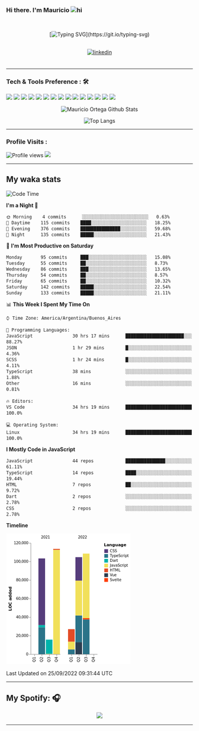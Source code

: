 ### Hi there. I'm Mauricio <img src="https://user-images.githubusercontent.com/1303154/88677602-1635ba80-d120-11ea-84d8-d263ba5fc3c0.gif" width="28px" alt="hi">
<br /> 

<div align="center">
  
[![Typing SVG](https://readme-typing-svg.herokuapp.com?size=25&duration=7000&center=true&vCenter=true&width=650&height=40&lines=WELCOME!;My+name+is+Mauricio+Ortega...;I+am+a+Front-End+Developer...;I+hope+you+find+what+you+are+looking+for...;You+have+my+contact+information...;MAY+THE+FORCE+BE+WITH+YOU...)](https://git.io/typing-svg)

</div>
  
<br />

<div align="center">
  
<a href="https://www.linkedin.com/in/mauriciortega/" target="_blank">
<img src=https://img.shields.io/badge/linkedin-%231E77B5.svg?&style=for-the-badge&logo=linkedin&logoColor=white alt=linkedin style="margin-bottom: 5px;" />
</a>
  
</div>

<br />



<!--
**Nekzus/Nekzus** is a ✨ _special_ ✨ repository because its `README.md` (this file) appears on your GitHub profile.

Here are some ideas to get you started:

- 🔭 I’m currently working on ...
- 🌱 I’m currently learning ...
- 👯 I’m looking to collaborate on ...
- 🤔 I’m looking for help with ...
- 💬 Ask me about ...
- 📫 How to reach me: ...
- 😄 Pronouns: ...
- ⚡ Fun fact: ...
-->

---

### Tech & Tools Preference : 🛠

<img src = "https://img.shields.io/badge/-HTML5-E34F26?style=flat&logo=html5&logoColor=white"> <img src = "https://img.shields.io/badge/-CSS3-1572B6?style=flat&logo=css3&logoColor=white">
<img src="https://img.shields.io/badge/-Sass-cc6699?style=flat&logo=sass&logoColor=ffffff">
<img src="https://img.shields.io/badge/-Bootstrap-563D7C?style=flat&logo=bootstrap&logoColor=white">
<img src="https://img.shields.io/badge/-JavaScript-eed718?style=flat&logo=javascript&logoColor=ffffff">
<img src="https://img.shields.io/badge/-React-000000?style=flat&logo=react&logoColor=00c8ff">
<img src="https://img.shields.io/badge/-Next-000000?style=flat&logo=nextdotjs&logoColor=white">
<img src="http://img.shields.io/badge/-Vue-black?style=flat&logo=vuedotjs&logoColor=4FC08D">
<img src="http://img.shields.io/badge/-Flutter-black?style=flat&logo=flutter&logoColor=02569B">
<img src="https://img.shields.io/badge/-Node.js-3C873A?style=flat&logo=Node.js&logoColor=white">
<img src="http://img.shields.io/badge/-Git-F1502F?style=flat&logo=git&logoColor=FFFFFF">
<img src="http://img.shields.io/badge/-Github-000000?style=flat&logo=github&logoColor=FFFFFF">
<img src="https://img.shields.io/badge/-Firebase-FFA611?style=flat&logo=firebase&logoColor=FFFFFF">
<img src="http://img.shields.io/badge/-Vercel-black?style=flat&logo=vercel&logoColor=white">
<img src="http://img.shields.io/badge/-VS%20Code-007ACC?style=flat&logo=visual%20studio%20code&logoColor=white">


<div align="center">
  
![Mauricio Ortega Github Stats](https://github-readme-stats.vercel.app/api?username=Nekzus&show_icons=true&title_color=fff&icon_color=79ff97&text_color=9f9f9f&bg_color=151515)

![Top Langs](https://github-readme-stats.vercel.app/api/top-langs/?username=Nekzus&hide=css,html,less&layout=compact&title_color=fff&icon_color=79ff97&text_color=9f9f9f&bg_color=151515)

</div>
  
---

### Profile Visits :
  
![Profile views](https://gpvc.arturio.dev/Nekzus)  <img src="https://img.shields.io/github/followers/Nekzus?label=Follow" style=" float:left, margin-right:10px" />

---


## My waka stats
<!--START_SECTION:waka-->
![Code Time](http://img.shields.io/badge/Code%20Time-1%2C340%20hrs%2059%20mins-blue)

**I'm a Night 🦉** 

```text
🌞 Morning    4 commits      ░░░░░░░░░░░░░░░░░░░░░░░░░   0.63% 
🌆 Daytime    115 commits    ████░░░░░░░░░░░░░░░░░░░░░   18.25% 
🌃 Evening    376 commits    ███████████████░░░░░░░░░░   59.68% 
🌙 Night      135 commits    █████░░░░░░░░░░░░░░░░░░░░   21.43%

```
📅 **I'm Most Productive on Saturday** 

```text
Monday       95 commits     ███░░░░░░░░░░░░░░░░░░░░░░   15.08% 
Tuesday      55 commits     ██░░░░░░░░░░░░░░░░░░░░░░░   8.73% 
Wednesday    86 commits     ███░░░░░░░░░░░░░░░░░░░░░░   13.65% 
Thursday     54 commits     ██░░░░░░░░░░░░░░░░░░░░░░░   8.57% 
Friday       65 commits     ██░░░░░░░░░░░░░░░░░░░░░░░   10.32% 
Saturday     142 commits    █████░░░░░░░░░░░░░░░░░░░░   22.54% 
Sunday       133 commits    █████░░░░░░░░░░░░░░░░░░░░   21.11%

```


📊 **This Week I Spent My Time On** 

```text
⌚︎ Time Zone: America/Argentina/Buenos_Aires

💬 Programming Languages: 
JavaScript               30 hrs 17 mins      ██████████████████████░░░   88.27% 
JSON                     1 hr 29 mins        █░░░░░░░░░░░░░░░░░░░░░░░░   4.36% 
SCSS                     1 hr 24 mins        █░░░░░░░░░░░░░░░░░░░░░░░░   4.11% 
TypeScript               38 mins             ░░░░░░░░░░░░░░░░░░░░░░░░░   1.88% 
Other                    16 mins             ░░░░░░░░░░░░░░░░░░░░░░░░░   0.81%

🔥 Editors: 
VS Code                  34 hrs 19 mins      █████████████████████████   100.0%

💻 Operating System: 
Linux                    34 hrs 19 mins      █████████████████████████   100.0%

```

**I Mostly Code in JavaScript** 

```text
JavaScript               44 repos            ███████████████░░░░░░░░░░   61.11% 
TypeScript               14 repos            ████░░░░░░░░░░░░░░░░░░░░░   19.44% 
HTML                     7 repos             ██░░░░░░░░░░░░░░░░░░░░░░░   9.72% 
Dart                     2 repos             ░░░░░░░░░░░░░░░░░░░░░░░░░   2.78% 
CSS                      2 repos             ░░░░░░░░░░░░░░░░░░░░░░░░░   2.78%

```


**Timeline**

![Chart not found](https://raw.githubusercontent.com/Nekzus/Nekzus/main/charts/bar_graph.png) 


 Last Updated on 25/09/2022 09:31:44 UTC
<!--END_SECTION:waka-->

---
## My Spotify: 🎧

<div align="center"><img src="https://spotify-github-profile.vercel.app/api/view?uid=11169970531&cover_image=true&theme=default" /></div>

---
